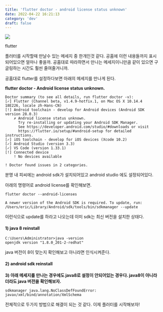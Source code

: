 ```yaml
---
title: 'flutter doctor - android license status unknown'
date: 2022-04-22 16:21:13
category: 'dev'
draft: false
---
```


![](https://blog.kakaocdn.net/dn/DuFzk/btqyfsjZ8Iu/f8zF9NVbQhlP8hGip1lfXk/img.png)

flutter

플러터를 시작할때 만날수 있는 메세지 중 한개인것 같다. 공홈에 이런 내용들까지 표시되어있으면 얼마나 좋을까. 공홈대로 따라하면서 만나는 메세지이니만큼 같이 있으면 구글링하는 시간도 훨씬 줄여줄거니까.

공홈대로 flutter를 설정하다보면 아래의 메세지를 만나게 된다. 

**flutter doctor - Android license status unknown.**

    Doctor summary (to see all details, run flutter doctor -v):
    [✓] Flutter (Channel beta, v1.4.9-hotfix.1, on Mac OS X 10.14.4 18E226, locale zh-Hans-CN)
    [!] Android toolchain - develop for Android devices (Android SDK version 28.0.3)
        ✗ Android license status unknown.
          Try re-installing or updating your Android SDK Manager.
          See https://developer.android.com/studio/#downloads or visit
          https://flutter.io/setup/#android-setup for detailed instructions.
    [✓] iOS toolchain - develop for iOS devices (Xcode 10.2)
    [✓] Android Studio (version 3.3)
    [✓] VS Code (version 1.33.1)
    [!] Connected device
        ! No devices available
    
    ! Doctor found issues in 2 categories.

분명 내 피씨에는 android sdk가 설치되어있고 android studio 에도 설정되어있다. 

아래의 명령어로 android license를 확인해보면.

    flutter doctor --android-licenses
    
    A newer version of the Android SDK is required. To update, run:
    /Users/eric/Library/Android/sdk/tools/bin/sdkmanager --update

이런식으로 update를 하라고 나오는데 이미 sdk는 최신 버전을 설치한 상태다. 

#### **1) java 8 reinstall**

    C:\Users\Administrator>java -version
    openjdk version "1.8.0_201-2-redhat"
    

java 버전이 8이 맞는지 확인해보고 아니라면 인식시켜준다.

#### **2) android sdk reinstall**

**3) 아래 메세지를 만나는 경우에도 java8로 설정이 안되어있는 경우다. java8이 아니라더라도 java 버전을 확인해보자.**

    sdkmanager java.lang.NoClassDefFoundError: javax/xml/bind/annotation/XmlSchema

전체적으로 두가지 방법으로 해결이 되는 것 같다. 이제 플러터를 시작해보자!
